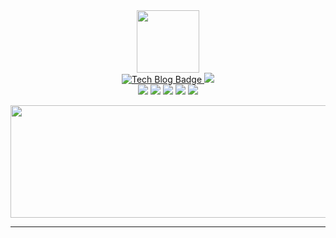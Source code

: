 

<div id="header" align="center">
    <img src="https://media.giphy.com/media/M9gbBd9nbDrOTu1Mqx/giphy.gif" width="100"/>
    
<div id="badges">
  <a href="https://velog.io/@sirius506775/posts">
    <img src="http://img.shields.io/badge/-Tech%20blog-FF4088?style=flat-square&logo=hugo&logoColor=white&link=https://sirius506775.github.io/" alt="Tech Blog Badge"/>
  </a>
  <a href="https://instagram.com/__runner_miel">
    <img src="https://img.shields.io/badge/-Instagram-black?style=flat-square&logo=Instagram&logoColor=white&link=mailto:sirius5076775@gmail.com)"/>
  </a>
</div>

</div>

<div align="center">
 <img src="https://img.shields.io/badge/GIT-E44C30.svg?style=flat-square&logo=git&logoColor=white"/>
 <img src="(https://img.shields.io/badge/Obsidian-%23483699.svg?style=flat-square&logo=obsidian&logoColor=white"/>
 <img src="https://img.shields.io/badge/Linux-FCC624.svg?style=flat-square&logo=linux&logoColor=black"/>
 <img src="https://img.shields.io/badge/Java-%23ED8B00.svg?style=flat-square&logo=openjdk&logoColor=white"/>
 <img src="https://img.shields.io/badge/springboot-F2F4F9.svg?style=flat-square&logo=springboot"/> <br>

 <!--    <img src="https://img.shields.io/badge/Dart-%230175C2.svg?style=flat-square&logo=dart&logoColor=white"/>
     <img src="https://img.shields.io/badge/Flutter-%2302569B.svg?style=flat-square&logo=Flutter"/>
-->
</div>

<p align="center">
  <a href="https://github.com/Sirius506775">
      <img src="https://github-profile-summary-cards.vercel.app/api/cards/profile-details?username=sirius506775" height="180px" width="800px"/>
   </a>
</p> 


---

<!-- <p align="left">
<img width='600' src="https://github-profile-trophy.vercel.app/?username=sirius506775" />
</p> -->

<!-- <img width='400' src="https://github-readme-stats-eight-theta.vercel.app/api?username=Sirius506775&show_icons=true&include_all_commits=true&count_private=true"/> -->
<!-- <img src="https://komarev.com/ghpvc/?username=Sirius506775&&style=flat-square&color=blue" alt="profiles view" /> -->
